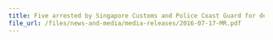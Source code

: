 ```yaml
---
title: Five arrested by Singapore Customs and Police Coast Guard for dealing with duty-unpaid cigarettes 
file_url: /files/news-and-media/media-releases/2016-07-17-MR.pdf
---
```

